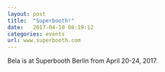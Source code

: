 ```yaml
---
layout: post
title:  "Superbooth!"
date:   2017-04-10 08:19:12
categories: events
url: www.superbooth.com
---
```


Bela is at Superbooth Berlin from April 20-24, 2017.